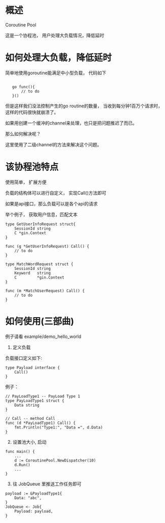 # 概述

Coroutine Pool

这是一个协程池， 用户处理大负载情况，降低延时

# 如何处理大负载，降低延时

简单地使用goroutine能满足中小型负载， 代码如下

```golang

   go func(){
       // to do
   }()

```

但是这样我们没法控制产生的go routine的数量， 当收到每分钟1百万个请求时，这样的代码很快就崩溃了。

如果用创建一个缓冲的channel来处理，也只是把问题推迟了而已。

那么如何解决呢？

这里使用了二级channel的方法来解决这个问题。

#  该协程池特点

使用简单， 扩展方便 

负载的结构体可以进行自定义， 实现Call()方法即可

如果是api接口，那么负载可以是各个api的请求

举个例子， 获取用户信息，匹配文本
```golang
type GetUserInfoRequest struct{
    SessionId string
    C *gin.Context
}

func (g *GetUserInfoRequest) Call() {
    // to do 
}

type MatchWordRequest struct {
    SessionId string
    Keyword   string
    C         *gin.Context
}

func (m *MatchUserRequest) Call() {
    // to do 
}

```


# 如何使用(三部曲)

例子请看 example/demo_hello_world

1. 定义负载

负载接口定义如下:
```golang
type Payload interface {
	Call()
}
```
例子：

```golang
// PayLoadType1 -- PayLoad Type 1
type PayLoadType1 struct {
	Data string
}

// Call -- method Call
func (d *PayLoadType1) Call() {
	fmt.Println("Type1:", "Data =", d.Data)
}
```

2. 设置池大小, 启动
```golang
func main() {
    ...
	d := CoroutinePool.NewDispatcher(10)
    d.Run()
    ...
}
```

3. 往 JobQueue 里推送工作任务即可

```golang
payload := &PayloadType1{
    Data: "abc",
}
JobQueue <- Job{
    Payload: payload,
}
```